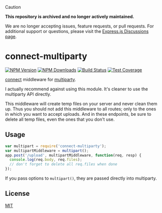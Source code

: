 > [!CAUTION]
> **This repository is archived and no longer actively maintained.**
>
> We are no longer accepting issues, feature requests, or pull requests.
> For additional support or questions, please visit the [Express.js Discussions page](https://github.com/expressjs/express/discussions).

# connect-multiparty

[![NPM Version][npm-image]][npm-url]
[![NPM Downloads][downloads-image]][downloads-url]
[![Build Status][travis-image]][travis-url]
[![Test Coverage][coveralls-image]][coveralls-url]

[connect](https://github.com/senchalabs/connect/) middleware for
[multiparty](https://github.com/andrewrk/node-multiparty/).

I actually recommend against using this module. It's cleaner to use the
multiparty API directly.

This middleware will create temp files on your server and never clean them
up. Thus you should not add this middleware to all routes; only to the ones
in which you want to accept uploads. And in these endpoints, be sure to
delete all temp files, even the ones that you don't use.

## Usage

```js
var multipart = require('connect-multiparty');
var multipartMiddleware = multipart();
app.post('/upload', multipartMiddleware, function(req, resp) {
  console.log(req.body, req.files);
  // don't forget to delete all req.files when done
});
```

If you pass options to `multipart()`, they are passed directly into
multiparty.

## License

[MIT](LICENSE)

[coveralls-image]: https://img.shields.io/coveralls/expressjs/connect-multiparty/master.svg
[coveralls-url]: https://coveralls.io/r/expressjs/connect-multiparty?branch=master
[downloads-image]: https://img.shields.io/npm/dm/connect-multiparty.svg
[downloads-url]: https://npmjs.org/package/connect-multiparty
[npm-image]: https://img.shields.io/npm/v/connect-multiparty.svg
[npm-url]: https://npmjs.org/package/connect-multiparty
[travis-image]: https://img.shields.io/travis/expressjs/connect-multiparty/master.svg
[travis-url]: https://travis-ci.org/expressjs/connect-multiparty

